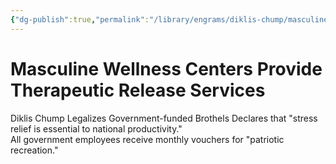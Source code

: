 ```yaml
---
{"dg-publish":true,"permalink":"/library/engrams/diklis-chump/masculine-wellness-centers-provide-therapeutic-release-services/","tags":["DC/Women","DC/AS4"]}
---
```


# Masculine Wellness Centers Provide Therapeutic Release Services
Diklis Chump Legalizes Government-funded Brothels
	Declares that "stress relief is essential to national productivity."  
	All government employees receive monthly vouchers for "patriotic recreation."
